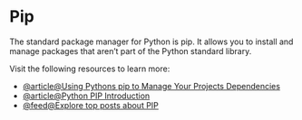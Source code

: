 # Pip

The standard package manager for Python is pip. It allows you to install and manage packages that aren’t part of the Python standard library.

Visit the following resources to learn more:

- [@article@Using Pythons pip to Manage Your Projects Dependencies](https://realpython.com/what-is-pip/)
- [@article@Python PIP Introduction](https://www.w3schools.com/python/python_pip.asp)
- [@feed@Explore top posts about PIP](https://app.daily.dev/tags/pip?ref=roadmapsh)
